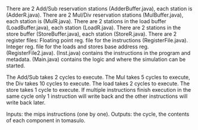 There are 2 Add/Sub reservation stations (AdderBuffer.java), each station is (AdderR.java).
There are 2 Mul/Div reservation stations (MulBuffer.java), each station is (MulR.java).
There are 2 stations in the load buffer (LoadBuffer.java), each station (LoadR.java).
There are 2 stations in the store buffer (StoreBuffer.java), each station (StoreR.java).
There are 2 register files:
	Floating point reg. file for the instructions (RegisterFile.java).
	Integer reg. file for the loads and stores base address reg. (RegisterFile2.java).
(Inst.java) contains the instructions in the program and metadata.
(Main.java) contains the logic and where the simulation can be started.

The Add/Sub takes 2 cycles to execute.
The Mul takes 5 cycles to execute, the Div takes 10 cycles to execute.
The load takes 2 cycles to execute.
The store takes 1 cycle to execute.
If multiple instructions finish execution in the same cycle only 1 instruction will write back and the other instructions will write back later.

Inputs: the mips instructions (one by one).
Outputs: the cycle, the contents of each component in tomasulo.